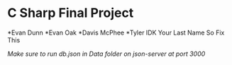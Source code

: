 # C Sharp Final Project

*Evan Dunn
*Evan Oak
*Davis McPhee
*Tyler IDK Your Last Name So Fix This

_Make sure to run db.json in Data folder on json-server at port 3000_